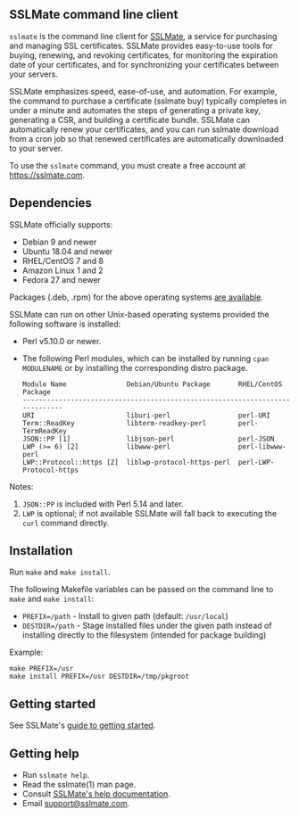 ## SSLMate command line client

`sslmate` is the command line client for [SSLMate](https://sslmate.com), a service for purchasing and managing SSL certificates. SSLMate provides easy-to-use tools for buying, renewing, and revoking certificates, for monitoring the expiration date of your certificates, and for synchronizing your certificates between your servers.

SSLMate emphasizes speed, ease-of-use, and automation.  For example, the command to purchase a certificate (sslmate buy) typically completes in under a minute and automates the steps of generating a private key, generating a CSR, and building a certificate bundle.  SSLMate can automatically renew your certificates, and you can run sslmate download from a cron job so that renewed certificates are automatically downloaded to your server.

To use the `sslmate` command, you must create a free account at https://sslmate.com.

## Dependencies

SSLMate officially supports:

 * Debian 9 and newer
 * Ubuntu 18.04 and newer
 * RHEL/CentOS 7 and 8
 * Amazon Linux 1 and 2
 * Fedora 27 and newer

Packages (.deb, .rpm) for the above operating systems [are available](https://sslmate.com/help/cmdline/install).

SSLMate can run on other Unix-based operating systems provided the following software is installed:

 * Perl v5.10.0 or newer.
 * The following Perl modules, which can be installed by running `cpan MODULENAME` or by installing the corresponding distro package.

   ```
   Module Name               Debian/Ubuntu Package       RHEL/CentOS Package
   -----------------------------------------------------------------------------
   URI                       liburi-perl                 perl-URI
   Term::ReadKey             libterm-readkey-perl        perl-TermReadKey
   JSON::PP [1]              libjson-perl                perl-JSON
   LWP (>= 6) [2]            libwww-perl                 perl-libwww-perl
   LWP::Protocol::https [2]  liblwp-protocol-https-perl  perl-LWP-Protocol-https
   ```

  Notes:

   1. `JSON::PP` is included with Perl 5.14 and later.
   2. `LWP` is optional; if not available SSLMate will fall back to executing the `curl` command directly.


## Installation

Run `make` and `make install`.

The following Makefile variables can be passed on the command line to `make` and `make install`:

* `PREFIX=/path` - Install to given path (default: `/usr/local`)
* `DESTDIR=/path` -  Stage installed files under the given path instead of installing directly to the filesystem (intended for package building)

Example:

```
make PREFIX=/usr
make install PREFIX=/usr DESTDIR=/tmp/pkgroot
```

## Getting started

See SSLMate's [guide to getting started](https://sslmate.com/help/cmdline/getting_started).

## Getting help

* Run `sslmate help`.
* Read the sslmate(1) man page.
* Consult [SSLMate's help documentation](https://sslmate.com/help).
* Email [support@sslmate.com](mailto:support@sslmate.com).
